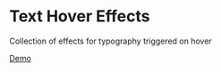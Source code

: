 Text Hover Effects
==================
Collection of effects for typography triggered on hover

[Demo](http://tonkec.github.io/text_hover_effects/index.html)
